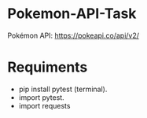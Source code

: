 # Pokemon-API-Task
Pokémon API: https://pokeapi.co/api/v2/

# Requiments
- pip install pytest (terminal).
- import pytest.
- import requests
           
